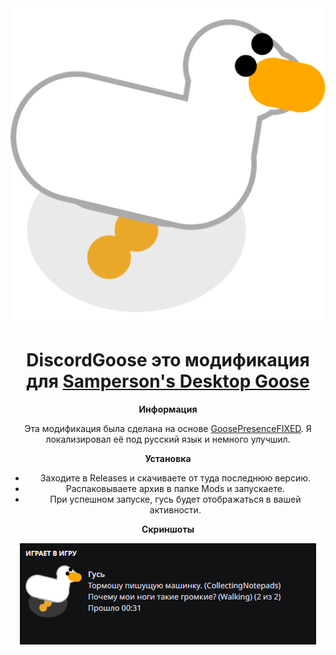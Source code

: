 <div align="center">

<img src="/images/icon.png">

# DiscordGoose это модификация для [Samperson's Desktop Goose](https://samperson.itch.io/desktop-goose)

**Информация**

Эта модификация была сделана на основе [GoosePresenceFIXED](https://github.com/G1nX-01/GoosePresenceFIXED).
Я локализировал её под русский язык и немного улучшил.

**Установка**

- Заходите в Releases и скачиваете от туда последнюю версию.
- Распаковываете архив в папке Mods и запускаете.
- При успешном запуске, гусь будет отображаться в вашей активности.

**Скриншоты**

<img src="/images/img.png">